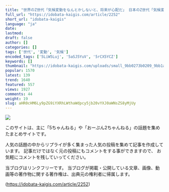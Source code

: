 ```yaml
---
title: "世界のZ世代「気候変動をなんとかしないと、将来が心配だ」 日本のZ世代「気候変動が人の生活が脅かすことなんてないやろw」"
full_url: "https://idobata-kaigis.com/article/2252"
short_url: "idobata-kaigis"
language: "ja"
date: 
lastmod: 
draft: false
author: []
categories: []
tags: ['世代', '変動', '気候']
encoded_tags: ['5LiW5Luj', '5aSJ5YuV', '5rCX5YCZ']
keywords: []
thumbnail: "https://idobata-kaigis.com/uploads/small_9bb0273b0209_9bb1a71ab2.jpg"
popular: 1570
latest: 139
trend: 1640
featured: 557
views: 1927
comments: 44
weight: 19
slug: aHR0cHM6Ly9pZG9iYXRhLWthaWdpcy5jb20vYXJ0aWNsZS8yMjUy
---
```


![](https://idobata-kaigis.com/uploads/small_9bb0273b0209_9bb1a71ab2.jpg)

<div><p class=''>このサイトは、主に「5ちゃんねる」や「おーぷん2ちゃんねる」の話題を集めたまとめサイトです。</p><p>人気の話題の中からリプライが多く集まった人気の投稿を集めて記事を作成しています。 記事だけではなく元の投稿にもコメントをする事ができますので、 お気軽にコメントを残していってください。</p><p class=''>当ブログはリンクフリーです。 当ブログが掲載・公開している文章、画像、動画等の著作物に関する著作権は、出典元の権利者に帰属します。</p></div>

(https://idobata-kaigis.com/article/2252)
